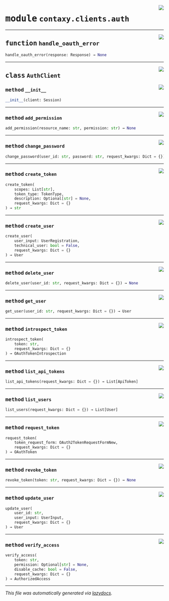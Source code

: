 <!-- markdownlint-disable -->

<a href="https://github.com/ml-tooling/contaxy/blob/main/backend/src/contaxy/clients/auth.py#L0"><img align="right" style="float:right;" src="https://img.shields.io/badge/-source-cccccc?style=flat-square"></a>

# <kbd>module</kbd> `contaxy.clients.auth`





---

<a href="https://github.com/ml-tooling/contaxy/blob/main/backend/src/contaxy/clients/auth.py#L22"><img align="right" style="float:right;" src="https://img.shields.io/badge/-source-cccccc?style=flat-square"></a>

## <kbd>function</kbd> `handle_oauth_error`

```python
handle_oauth_error(response: Response) → None
```






---

<a href="https://github.com/ml-tooling/contaxy/blob/main/backend/src/contaxy/clients/auth.py#L31"><img align="right" style="float:right;" src="https://img.shields.io/badge/-source-cccccc?style=flat-square"></a>

## <kbd>class</kbd> `AuthClient`




<a href="https://github.com/ml-tooling/contaxy/blob/main/backend/src/contaxy/clients/auth.py#L32"><img align="right" style="float:right;" src="https://img.shields.io/badge/-source-cccccc?style=flat-square"></a>

### <kbd>method</kbd> `__init__`

```python
__init__(client: Session)
```








---

<a href="https://github.com/ml-tooling/contaxy/blob/main/backend/src/contaxy/clients/auth.py#L72"><img align="right" style="float:right;" src="https://img.shields.io/badge/-source-cccccc?style=flat-square"></a>

### <kbd>method</kbd> `add_permission`

```python
add_permission(resource_name: str, permission: str) → None
```





---

<a href="https://github.com/ml-tooling/contaxy/blob/main/backend/src/contaxy/clients/auth.py#L64"><img align="right" style="float:right;" src="https://img.shields.io/badge/-source-cccccc?style=flat-square"></a>

### <kbd>method</kbd> `change_password`

```python
change_password(user_id: str, password: str, request_kwargs: Dict = {}) → None
```





---

<a href="https://github.com/ml-tooling/contaxy/blob/main/backend/src/contaxy/clients/auth.py#L35"><img align="right" style="float:right;" src="https://img.shields.io/badge/-source-cccccc?style=flat-square"></a>

### <kbd>method</kbd> `create_token`

```python
create_token(
    scopes: List[str],
    token_type: TokenType,
    description: Optional[str] = None,
    request_kwargs: Dict = {}
) → str
```





---

<a href="https://github.com/ml-tooling/contaxy/blob/main/backend/src/contaxy/clients/auth.py#L125"><img align="right" style="float:right;" src="https://img.shields.io/badge/-source-cccccc?style=flat-square"></a>

### <kbd>method</kbd> `create_user`

```python
create_user(
    user_input: UserRegistration,
    technical_user: bool = False,
    request_kwargs: Dict = {}
) → User
```





---

<a href="https://github.com/ml-tooling/contaxy/blob/main/backend/src/contaxy/clients/auth.py#L156"><img align="right" style="float:right;" src="https://img.shields.io/badge/-source-cccccc?style=flat-square"></a>

### <kbd>method</kbd> `delete_user`

```python
delete_user(user_id: str, request_kwargs: Dict = {}) → None
```





---

<a href="https://github.com/ml-tooling/contaxy/blob/main/backend/src/contaxy/clients/auth.py#L140"><img align="right" style="float:right;" src="https://img.shields.io/badge/-source-cccccc?style=flat-square"></a>

### <kbd>method</kbd> `get_user`

```python
get_user(user_id: str, request_kwargs: Dict = {}) → User
```





---

<a href="https://github.com/ml-tooling/contaxy/blob/main/backend/src/contaxy/clients/auth.py#L106"><img align="right" style="float:right;" src="https://img.shields.io/badge/-source-cccccc?style=flat-square"></a>

### <kbd>method</kbd> `introspect_token`

```python
introspect_token(
    token: str,
    request_kwargs: Dict = {}
) → OAuthTokenIntrospection
```





---

<a href="https://github.com/ml-tooling/contaxy/blob/main/backend/src/contaxy/clients/auth.py#L49"><img align="right" style="float:right;" src="https://img.shields.io/badge/-source-cccccc?style=flat-square"></a>

### <kbd>method</kbd> `list_api_tokens`

```python
list_api_tokens(request_kwargs: Dict = {}) → List[ApiToken]
```





---

<a href="https://github.com/ml-tooling/contaxy/blob/main/backend/src/contaxy/clients/auth.py#L120"><img align="right" style="float:right;" src="https://img.shields.io/badge/-source-cccccc?style=flat-square"></a>

### <kbd>method</kbd> `list_users`

```python
list_users(request_kwargs: Dict = {}) → List[User]
```





---

<a href="https://github.com/ml-tooling/contaxy/blob/main/backend/src/contaxy/clients/auth.py#L78"><img align="right" style="float:right;" src="https://img.shields.io/badge/-source-cccccc?style=flat-square"></a>

### <kbd>method</kbd> `request_token`

```python
request_token(
    token_request_form: OAuth2TokenRequestFormNew,
    request_kwargs: Dict = {}
) → OAuthToken
```





---

<a href="https://github.com/ml-tooling/contaxy/blob/main/backend/src/contaxy/clients/auth.py#L94"><img align="right" style="float:right;" src="https://img.shields.io/badge/-source-cccccc?style=flat-square"></a>

### <kbd>method</kbd> `revoke_token`

```python
revoke_token(token: str, request_kwargs: Dict = {}) → None
```





---

<a href="https://github.com/ml-tooling/contaxy/blob/main/backend/src/contaxy/clients/auth.py#L145"><img align="right" style="float:right;" src="https://img.shields.io/badge/-source-cccccc?style=flat-square"></a>

### <kbd>method</kbd> `update_user`

```python
update_user(
    user_id: str,
    user_input: UserInput,
    request_kwargs: Dict = {}
) → User
```





---

<a href="https://github.com/ml-tooling/contaxy/blob/main/backend/src/contaxy/clients/auth.py#L54"><img align="right" style="float:right;" src="https://img.shields.io/badge/-source-cccccc?style=flat-square"></a>

### <kbd>method</kbd> `verify_access`

```python
verify_access(
    token: str,
    permission: Optional[str] = None,
    disable_cache: bool = False,
    request_kwargs: Dict = {}
) → AuthorizedAccess
```








---

_This file was automatically generated via [lazydocs](https://github.com/ml-tooling/lazydocs)._
